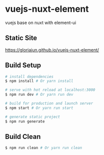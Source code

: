 # vuejs-nuxt-element
vuejs base on nuxt with element-ui

## Static Site
https://gloriajun.github.io/vuejs-nuxt-element/

## Build Setup
``` bash
# install dependencies
$ npm install # Or yarn install

# serve with hot reload at localhost:3000
$ npm run dev # Or yarn run dev

# build for production and launch server
$ npm start # Or yarn run start

# generate static project
$ npm run generate
```

## Build Clean 
```bash
$ npm run clean # Or yarn run clean
```

